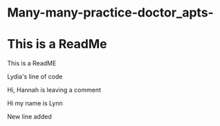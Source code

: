 # Many-many-practice-doctor_apts-
This is a ReadMe
=
This is a ReadME

Lydia's line of code

Hi, Hannah is leaving a comment

Hi my name is Lynn

New line added
